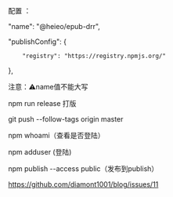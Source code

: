 配置 ： 

"name": "@heieo/epub-drr", 

"publishConfig": { 

        "registry": "https://registry.npmjs.org/" 

}, 

 

 注意：⚠️name值不能大写 

 

npm run release 打版 


git push --follow-tags origin master 


npm whoami（查看是否登陆） 

npm adduser (登陆) 

npm publish --access public（发布到publish） 

https://github.com/diamont1001/blog/issues/11 